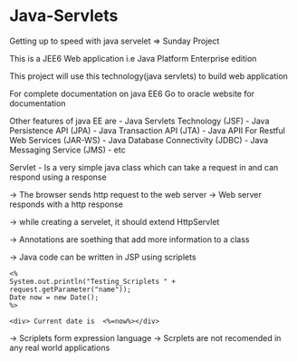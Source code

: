 # Java-Servlets
Getting up to speed with java servelet => Sunday Project

This is a JEE6 Web application i.e Java Platform Enterprise edition

This project will use this technology(java servlets) to build web application

For complete documentation on java EE6  Go to oracle website for documentation

Other features of java EE are 
    - Java Servlets Technology (JSF)
    - Java Persistence API (JPA)
    - Java Transaction API (JTA)
    - Java APII For Restful Web Services (JAR-WS)
    - Java Database Connectivity (JDBC)
    - Java Messaging Service (JMS)
    - etc


Servlet - Is a very simple java class which can take a request in and can respond using a response

-> The browser sends http request to the web server
-> Web server responds with a http response

-> while creating a servelet, it should extend HttpServlet

-> Annotations are soething that add more information to a class

-> Java code can be written in JSP using scriplets

```
<% 
System.out.println("Testing_Scriplets " + request.getParameter("name")); 
Date now = new Date();
%>

<div> Current date is  <%=now%></div>

```

-> Scriplets form expression language
-> Scrplets are not recomended in any real world applications
